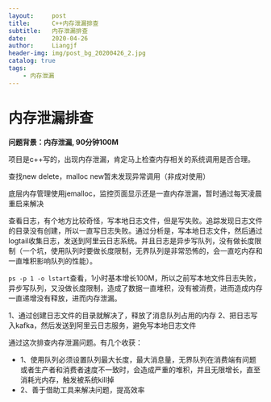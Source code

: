 ```yaml
---
layout:     post                  
title:      C++内存泄漏排查
subtitle:   内存泄漏排查
date:       2020-04-26
author:     Liangjf
header-img: img/post_bg_20200426_2.jpg
catalog: true                      
tags:                       
    - 内存泄漏
---
```


# 内存泄漏排查

**问题背景：内存泄漏, 90分钟100M**

项目是c++写的，出现内存泄漏，肯定马上检查内存相关的系统调用是否合理。

查找new delete，malloc new暂未发现异常调用（非成对使用）

底层内存管理使用jemalloc，监控页面显示还是一直内存泄漏，暂时通过每天凌晨重启来解决

查看日志，有个地方比较奇怪，写本地日志文件，但是写失败。追踪发现日志文件的目录没有创建，所以一直写日志失败。通过分析是，写本地日志文件，然后通过logtail收集日志，发送到阿里云日志系统。并且日志是异步写队列，没有做长度限制（一个坑，使用队列时要做长度限制，无界队列是非常恐怖的，会一直吃内存和一直堆积影响队列的性能）。

```ps -p 1 -o lstart```查看，1小时基本增长100M，所以之前写本地文件日志失败，异步写队列，又没做长度限制，造成了数据一直堆积，没有被消费，进而造成内存一直递增没有释放，进而内存泄漏。


1、通过创建日志文件的目录就解决了，释放了消息队列占用的内存
2、把日志写入kafka，然后发送到阿里云日志服务，避免写本地日志文件

通过这次排查内存泄漏问题。有几个收获：

- 1、使用队列必须设置队列最大长度，最大消息量，无界队列在消费端有问题或者生产者和消费者速度不一致时，会造成严重的堆积，并且无限增长，直至消耗光内存，触发被系统kill掉
- 2、善于借助工具来解决问题，提高效率